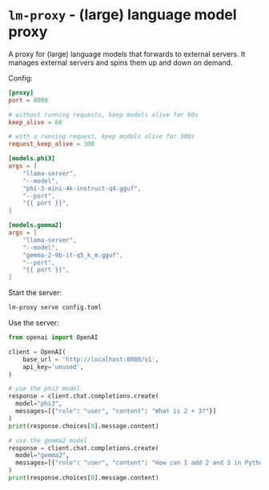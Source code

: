 # `lm-proxy` - (large) language model proxy

A proxy for (large) language models that forwards to external servers. It manages external servers
and spins them up and down on demand.

Config:

```toml
[proxy]
port = 8080

# without running requests, keep models alive for 60s
keep_alive = 60

# with a running request, keep models alive for 300s
request_keep_alive = 300

[models.phi3]
args = [
    "llama-server",
    "--model",
    "phi-3-mini-4k-instruct-q4.gguf",
    "--port",
    "{{ port }}",
]

[models.gemma2]
args = [
    "llama-server",
    "--model",
    "gemma-2-9b-it-q5_k_m.gguf",
    "--port",
    "{{ port }}",
]
```

Start the server:

```bash
lm-proxy serve config.toml
```

Use the server:

```python
from openai import OpenAI

client = OpenAI(
    base_url = 'http://localhost:8080/v1',
    api_key='unused',
)

# use the phi3 model
response = client.chat.completions.create(
  model="phi3",
  messages=[{"role": "user", "content": "What is 2 + 3?"}]
)
print(response.choices[0].message.content)

# use the gemma2 model
response = client.chat.completions.create(
  model="gemma2",
  messages=[{"role": "user", "content": "How can I add 2 and 3 in Python?"}]
)
print(response.choices[0].message.content)
```
